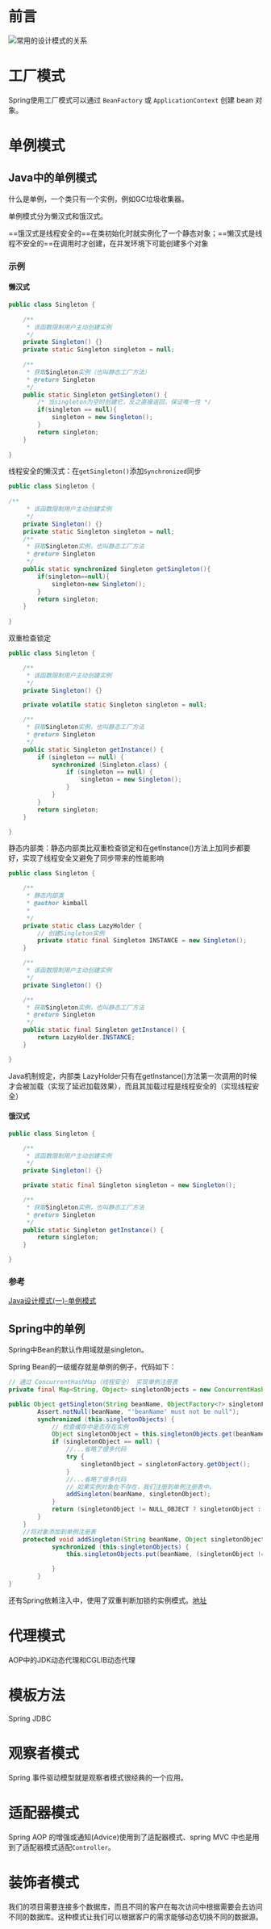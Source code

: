 # 前言

![常用的设计模式的关系](https://gitee.com/huawesome/my-picture/raw/master/img/202109271307593.jpg)

# 工厂模式

Spring使用工厂模式可以通过 `BeanFactory` 或 `ApplicationContext` 创建 bean 对象。

# 单例模式

## Java中的单例模式

什么是单例，一个类只有一个实例，例如GC垃圾收集器。

单例模式分为懒汉式和饿汉式。

==饿汉式是线程安全的==在类初始化时就实例化了一个静态对象；==懒汉式是线程不安全的==在调用时才创建，在并发环境下可能创建多个对象

### 示例

#### 懒汉式

```java
public class Singleton {
	
	/**
	 * 该函数限制用户主动创建实例
	 */
	private Singleton() {}
	private static Singleton singleton = null;
	
	/**
	 * 获取Singleton实例（也叫静态工厂方法）
	 * @return Singleton
	 */
	public static Singleton getSingleton() {
		/* 当singleton为空时创建它，反之直接返回，保证唯一性 */
		if(singleton == null){
			singleton = new Singleton();
		}
		return singleton;
	}
	
}
```

线程安全的懒汉式：在`getSingleton()`添加`Synchronized`同步

```java
public class Singleton {
	
/**
	 * 该函数限制用户主动创建实例
	 */
	private Singleton() {}
	private static Singleton singleton = null;
	/**
	 * 获取Singleton实例，也叫静态工厂方法
	 * @return Singleton
	 */
	public static synchronized Singleton getSingleton(){
		if(singleton==null){
			singleton=new Singleton();
		}
		return singleton;
	}
	
}
```

双重检查锁定

```java
public class Singleton {

	/**
	 * 该函数限制用户主动创建实例
	 */
	private Singleton() {}

	private volatile static Singleton singleton = null;

	/**
	 * 获取Singleton实例，也叫静态工厂方法
	 * @return Singleton
	 */
	public static Singleton getInstance() {
		if (singleton == null) {
			synchronized (Singleton.class) {
				if (singleton == null) {
					singleton = new Singleton();
				}
			}
		}
		return singleton;
	}

}
```



静态内部类：静态内部类比双重检查锁定和在getInstance()方法上加同步都要好，实现了线程安全又避免了同步带来的性能影响

```java
public class Singleton {

	/**
	 * 静态内部类
	 * @author kimball
	 *
	 */
	private static class LazyHolder {
		// 创建Singleton实例
		private static final Singleton INSTANCE = new Singleton();
	}

	/**
	 * 该函数限制用户主动创建实例
	 */
	private Singleton() {}

	/**
	 * 获取Singleton实例，也叫静态工厂方法
	 * @return Singleton
	 */
	public static final Singleton getInstance() {
		return LazyHolder.INSTANCE;
	}

}
```

Java机制规定，内部类 LazyHolder只有在getInstance()方法第一次调用的时候才会被加载（实现了延迟加载效果），而且其加载过程是线程安全的（实现线程安全）

#### 饿汉式

```java
public class Singleton {

	/**
	 * 该函数限制用户主动创建实例
	 */
	private Singleton() {}

	private static final Singleton singleton = new Singleton();

	/**
	 * 获取Singleton实例，也叫静态工厂方法
	 * @return Singleton
	 */
	public static Singleton getInstance() {
		return singleton;
	}

}
```

### 参考

[Java设计模式(一)-单例模式](https://zhuanlan.zhihu.com/p/23713957)

## Spring中的单例

Spring中Bean的默认作用域就是singleton。

Spring Bean的一级缓存就是单例的例子，代码如下：

```java
// 通过 ConcurrentHashMap（线程安全） 实现单例注册表
private final Map<String, Object> singletonObjects = new ConcurrentHashMap<String, Object>(64);

public Object getSingleton(String beanName, ObjectFactory<?> singletonFactory) {
        Assert.notNull(beanName, "'beanName' must not be null");
        synchronized (this.singletonObjects) {
            // 检查缓存中是否存在实例  
            Object singletonObject = this.singletonObjects.get(beanName);
            if (singletonObject == null) {
                //...省略了很多代码
                try {
                    singletonObject = singletonFactory.getObject();
                }
                //...省略了很多代码
                // 如果实例对象在不存在，我们注册到单例注册表中。
                addSingleton(beanName, singletonObject);
            }
            return (singletonObject != NULL_OBJECT ? singletonObject : null);
        }
    }
    //将对象添加到单例注册表
    protected void addSingleton(String beanName, Object singletonObject) {
            synchronized (this.singletonObjects) {
                this.singletonObjects.put(beanName, (singletonObject != null ? singletonObject : NULL_OBJECT));

            }
        }
}
```

还有Spring依赖注入中，使用了双重判断加锁的实例模式。[地址](https://zhuanlan.zhihu.com/p/80928209)

# 代理模式

AOP中的JDK动态代理和CGLIB动态代理

# 模板方法

Spring JDBC

# 观察者模式

Spring 事件驱动模型就是观察者模式很经典的一个应用。

# 适配器模式

Spring AOP 的增强或通知(Advice)使用到了适配器模式、spring MVC 中也是用到了适配器模式适配`Controller`。

# 装饰者模式

我们的项目需要连接多个数据库，而且不同的客户在每次访问中根据需要会去访问不同的数据库。这种模式让我们可以根据客户的需求能够动态切换不同的数据源。

